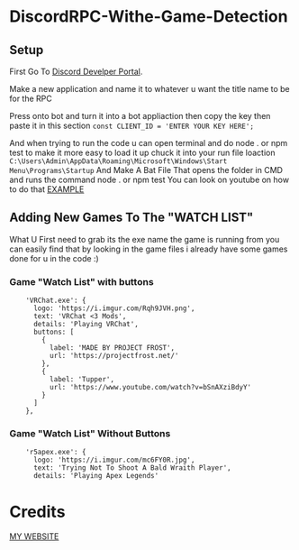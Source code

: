 # DiscordRPC-Withe-Game-Detection

## Setup

First Go To [Discord Develper Portal](https://discord.com/developers/applications).

Make a new application and name it to whatever u want the title name to be for the RPC

Press onto bot and turn it into a bot appliaction then copy the key then paste it in this section ``` const CLIENT_ID = 'ENTER YOUR KEY HERE'; ```

And when trying to run the code u can open terminal and do node . or npm test to make it more easy to load it up chuck it into your run file loaction ```C:\Users\Admin\AppData\Roaming\Microsoft\Windows\Start Menu\Programs\Startup```
And Make A Bat File That opens the folder in CMD and runs the command node . or npm test You can look on youtube on how to do that [EXAMPLE](https://www.youtube.com/watch?v=nF9TiL34FT0&t=84s)

## Adding New Games To The "WATCH LIST"

What U First need to grab its the exe name the game is running from you can easily find that by looking in the game files i already have some games done for u in the code :)

### Game "Watch List" with buttons
```
    'VRChat.exe': {
      logo: 'https://i.imgur.com/Rqh9JVH.png',
      text: 'VRChat <3 Mods',
      details: 'Playing VRChat',
      buttons: [
        {
          label: 'MADE BY PROJECT FROST',
          url: 'https://projectfrost.net/'
        },
        {
          label: 'Tupper',
          url: 'https://www.youtube.com/watch?v=bSnAXziBdyY'
        }
      ]
    },
```

### Game "Watch List" Without Buttons
```
    'r5apex.exe': {
      logo: 'https://i.imgur.com/mc6FY0R.jpg',
      text: 'Trying Not To Shoot A Bald Wraith Player',
      details: 'Playing Apex Legends'
```

# Credits
[MY WEBSITE](https://projectfrost.net/)
